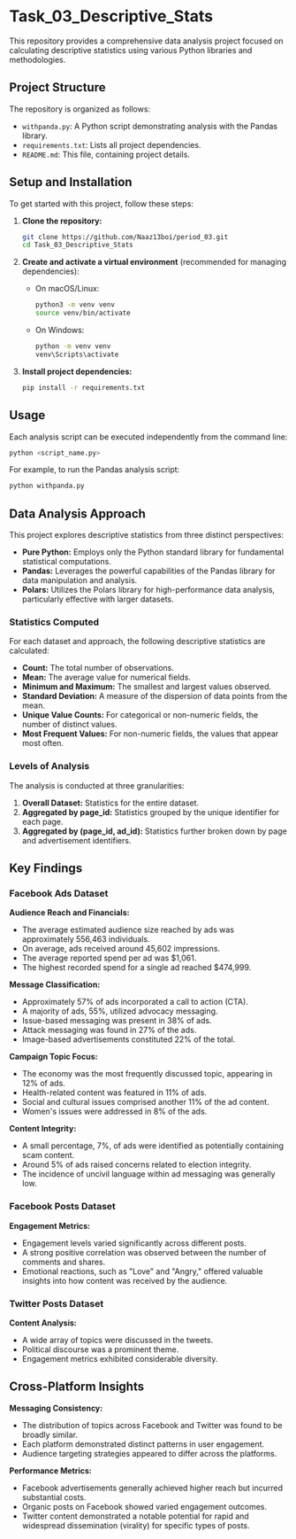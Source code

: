 # Task_03_Descriptive_Stats

This repository provides a comprehensive data analysis project focused on calculating descriptive statistics using various Python libraries and methodologies.

## Project Structure

The repository is organized as follows:

*   `withpanda.py`: A Python script demonstrating analysis with the Pandas library.
*   `requirements.txt`: Lists all project dependencies.
*   `README.md`: This file, containing project details.

## Setup and Installation

To get started with this project, follow these steps:

1.  **Clone the repository:**
    ```bash
    git clone https://github.com/Naaz13boi/period_03.git
    cd Task_03_Descriptive_Stats
    ```

2.  **Create and activate a virtual environment** (recommended for managing dependencies):
    *   On macOS/Linux:
        ```bash
        python3 -m venv venv
        source venv/bin/activate
        ```
    *   On Windows:
        ```bash
        python -m venv venv
        venv\Scripts\activate
        ```

3.  **Install project dependencies:**
    ```bash
    pip install -r requirements.txt
    ```

## Usage

Each analysis script can be executed independently from the command line:

```bash
python <script_name.py>
```

For example, to run the Pandas analysis script:
```bash
python withpanda.py
```

## Data Analysis Approach

This project explores descriptive statistics from three distinct perspectives:

*   **Pure Python:** Employs only the Python standard library for fundamental statistical computations.
*   **Pandas:** Leverages the powerful capabilities of the Pandas library for data manipulation and analysis.
*   **Polars:** Utilizes the Polars library for high-performance data analysis, particularly effective with larger datasets.

### Statistics Computed

For each dataset and approach, the following descriptive statistics are calculated:

*   **Count:** The total number of observations.
*   **Mean:** The average value for numerical fields.
*   **Minimum and Maximum:** The smallest and largest values observed.
*   **Standard Deviation:** A measure of the dispersion of data points from the mean.
*   **Unique Value Counts:** For categorical or non-numeric fields, the number of distinct values.
*   **Most Frequent Values:** For non-numeric fields, the values that appear most often.

### Levels of Analysis

The analysis is conducted at three granularities:

1.  **Overall Dataset:** Statistics for the entire dataset.
2.  **Aggregated by page\_id:** Statistics grouped by the unique identifier for each page.
3.  **Aggregated by (page\_id, ad\_id):** Statistics further broken down by page and advertisement identifiers.

## Key Findings

### Facebook Ads Dataset

**Audience Reach and Financials:**
*   The average estimated audience size reached by ads was approximately 556,463 individuals.
*   On average, ads received around 45,602 impressions.
*   The average reported spend per ad was $1,061.
*   The highest recorded spend for a single ad reached $474,999.

**Message Classification:**
*   Approximately 57% of ads incorporated a call to action (CTA).
*   A majority of ads, 55%, utilized advocacy messaging.
*   Issue-based messaging was present in 38% of ads.
*   Attack messaging was found in 27% of the ads.
*   Image-based advertisements constituted 22% of the total.

**Campaign Topic Focus:**
*   The economy was the most frequently discussed topic, appearing in 12% of ads.
*   Health-related content was featured in 11% of ads.
*   Social and cultural issues comprised another 11% of the ad content.
*   Women's issues were addressed in 8% of the ads.

**Content Integrity:**
*   A small percentage, 7%, of ads were identified as potentially containing scam content.
*   Around 5% of ads raised concerns related to election integrity.
*   The incidence of uncivil language within ad messaging was generally low.

### Facebook Posts Dataset

**Engagement Metrics:**
*   Engagement levels varied significantly across different posts.
*   A strong positive correlation was observed between the number of comments and shares.
*   Emotional reactions, such as "Love" and "Angry," offered valuable insights into how content was received by the audience.

### Twitter Posts Dataset

**Content Analysis:**
*   A wide array of topics were discussed in the tweets.
*   Political discourse was a prominent theme.
*   Engagement metrics exhibited considerable diversity.

## Cross-Platform Insights

**Messaging Consistency:**
*   The distribution of topics across Facebook and Twitter was found to be broadly similar.
*   Each platform demonstrated distinct patterns in user engagement.
*   Audience targeting strategies appeared to differ across the platforms.

**Performance Metrics:**
*   Facebook advertisements generally achieved higher reach but incurred substantial costs.
*   Organic posts on Facebook showed varied engagement outcomes.
*   Twitter content demonstrated a notable potential for rapid and widespread dissemination (virality) for specific types of posts.

